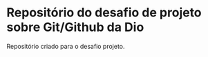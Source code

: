# Repositório do desafio de projeto sobre Git/Github da Dio
Repositório criado para o desafio projeto.

